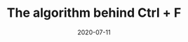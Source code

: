 ---
title: "The algorithm behind Ctrl + F"
date: "2020-07-11"
link: "https://dev.to/akhilpokle/the-algorithm-behind-ctrl-f-3hgh"
---